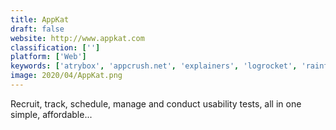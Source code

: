 ```yaml
---
title: AppKat
draft: false 
website: http://www.appkat.com
classification: ['']
platform: ['Web']
keywords: ['atrybox', 'appcrush.net', 'explainers', 'logrocket', 'rainforestqa', 'rapise', 'spiratest', 'usability_testing_exchange', 'usabilitytools', 'user_interviews', 'userbob', 'userfeedback', 'usertest.io', 'userbrain', 'uservision', 'validately', 'upnable', 'userinput.io']
image: 2020/04/AppKat.png
---
```

Recruit, track, schedule, manage and conduct usability tests, all in one simple, affordable...